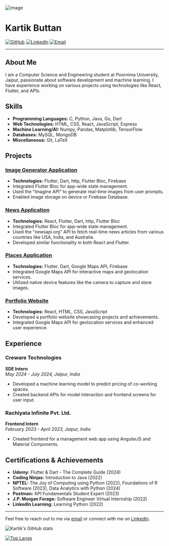 
![image](https://media.licdn.com/dms/image/D5616AQFRg6xDXRZKrA/profile-displaybackgroundimage-shrink_350_1400/0/1719350221761?e=1726704000&v=beta&t=Umep5j6XUnxSvF1aewKJbad2V8y3sOCqRpY46OEK9yM)  

# Kartik Buttan

[![GitHub](https://img.shields.io/badge/GitHub-kartik1112-blue?style=flat&logo=github)](https://github.com/kartik1112)
[![LinkedIn](https://img.shields.io/badge/LinkedIn-Kartik%20Buttan-blue?style=flat&logo=linkedin)](https://www.linkedin.com/in/kartikbuttan/)
[![Email](https://img.shields.io/badge/Email-kartik11buttan%40gmail.com-blue?style=flat&logo=gmail)](mailto:kartik11buttan@gmail.com)

---

## About Me

I am a Computer Science and Engineering student at Poornima University, Jaipur, passionate about software development and machine learning. I have experience working on various projects using technologies like React, Flutter, and APIs.

## Skills

- **Programming Languages:** C, Python, Java, Go, Dart
- **Web Technologies:** HTML, CSS, React, JavaScript, Express
- **Machine Learning/AI:** Numpy, Pandas, Matplotlib, TensorFlow
- **Databases:** MySQL, MongoDB
- **Miscellaneous:** Git, LaTeX

## Projects

### [Image Generator Application](https://github.com/kartik1112/ImageGeneratorFlutter)
- **Technologies:** Flutter, Dart, http, Flutter Bloc, Firebase
- Integrated Flutter Bloc for app-wide state management.
- Used the "Imagine API" to generate real-time images from user prompts.
- Enabled image storage on device or Firebase Database.

### [News Application](https://github.com/kartik1112/NewsApp-flutter)
- **Technologies:** React, Flutter, Dart, http, Flutter Bloc
- Integrated Flutter Bloc for app-wide state management.
- Used the "newsapi.org" API to fetch real-time news articles from various countries like USA, India, and Australia.
- Developed similar functionality in both React and Flutter.

### [Places Application](https://github.com/kartik1112/PlacesApp)
- **Technologies:** Flutter, Dart, Google Maps API, Firebase
- Integrated Google Maps API for interactive maps and geolocation services.
- Utilized native device features like the camera to capture and store images.

### [Portfolio Website](https://kartik-react-portfolio.vercel.app/)
- **Technologies:** React, HTML, CSS, JavaScript
- Developed a portfolio website showcasing projects and achievements.
- Integrated Google Maps API for geolocation services and enhanced user experience.

## Experience

### Creware Technologies
**SDE Intern**  
_May 2024 - July 2024, Jaipur, India_  
- Developed a machine learning model to predict pricing of co-working spaces.
- Created backend APIs for model interaction and frontend screens for user input.

### Rachiyata Infinite Pvt. Ltd.
**Frontend Intern**  
_February 2023 - April 2023, Jaipur, India_  
- Created frontend for a management web app using AngularJS and Material Components.

## Certifications & Achievements

- **Udemy:** Flutter & Dart - The Complete Guide (2024)
- **Coding Ninjas:** Introduction to Java (2022)
- **NPTEL:** The Joy of Computing using Python (2022), Foundations of R Software (2023), Data Analytics with Python (2024)
- **Postman:** API Fundamentals Student Expert (2023)
- **J.P. Morgan Forage:** Software Engineer Virtual Internship (2022)
- **LinkedIn Learning:** Learning Python (2022)

---

Feel free to reach out to me via [email](mailto:kartik11buttan@gmail.com) or connect with me on [LinkedIn](https://www.linkedin.com/in/kartikbuttan/).

![Kartik's GitHub stats](https://github-readme-stats.vercel.app/api?username=kartik1112&show_icons=true&theme=radical&rank_icon=github) 

[![Top Langs](https://github-readme-stats.vercel.app/api/top-langs/?username=anuraghazra&layout=donut)](https://github.com/anuraghazra/github-readme-stats)


<!---
kartik1112/kartik1112 is a ✨ special ✨ repository because its `README.md` (this file) appears on your GitHub profile.
You can click the Preview link to take a look at your changes.
--->
